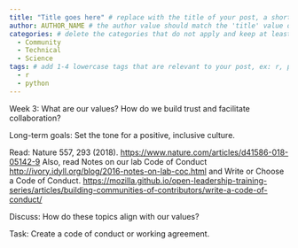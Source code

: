 ```yaml
---
title: "Title goes here" # replace with the title of your post, a short catchy description to entice readers
author: AUTHOR_NAME # the author value should match the 'title' value of your contributor file located here /gh-pages/_contributors. If you do not have a contributor file, please feel free to make one or contact one of our team members to assist you.
categories: # delete the categories that do not apply and keep at least one
  - Community
  - Technical
  - Science
tags: # add 1-4 lowercase tags that are relevant to your post, ex: r, python, genomics, workflows
  - r
  - python
---
```


Week 3: What are our values? How do we build trust and facilitate collaboration?

Long-term goals: Set the tone for a positive, inclusive culture.

Read: Nature 557, 293 (2018).
https://www.nature.com/articles/d41586-018-05142-9
Also, read Notes on our lab Code of Conduct
http://ivory.idyll.org/blog/2016-notes-on-lab-coc.html
and Write or Choose a Code of Conduct.
https://mozilla.github.io/open-leadership-training-series/articles/building-communities-of-contributors/write-a-code-of-conduct/

Discuss: How do these topics align with our values?

Task: Create a code of conduct or working agreement.
